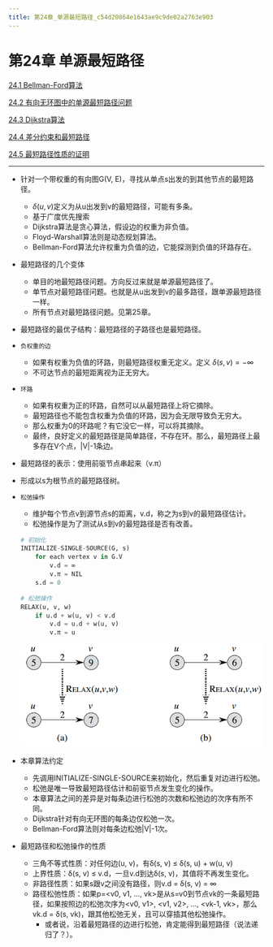 ```yaml
---
title: 第24章_单源最短路径_c54d20864e1643ae9c9de02a2763e903
---
```


# 第24章 单源最短路径

[24.1 Bellman-Ford算法](第24章_单源最短路径/24%201%20Bellman-Ford算法%20ec43cf2ed31a405aaf4916869d59b717.md)

[24.2 有向无环图中的单源最短路径问题](第24章_单源最短路径/24%202%20有向无环图中的单源最短路径问题%20b86c22b3f6d74d8ea243ac494c9b92d9.md)

[24.3 Dijkstra算法](第24章_单源最短路径/24%203%20Dijkstra算法%20dab7b6ba93a345a7aeca7d2953831e83.md)

[24.4 差分约束和最短路径](第24章_单源最短路径/24%204%20差分约束和最短路径%20c9d8d207c01f4de2b3f3738b52329c13.md)

[24.5 最短路径性质的证明](第24章_单源最短路径/24%205%20最短路径性质的证明%208ea54696ddfb432fa17fec7ae4d56269.md)

---

- 针对一个带权重的有向图G(V, E)，寻找从单点s出发的到其他节点的最短路径。
    - $δ(u, v)$定义为从u出发到v的最短路径，可能有多条。
    - 基于广度优先搜索
    - Dijkstra算法是贪心算法，假设边的权重为非负值。
    - Floyd-Warshall算法则是动态规划算法。
    - Bellman-Ford算法允许权重为负值的边，它能探测到负值的环路存在。
- 最短路径的几个变体
    - 单目的地最短路径问题。方向反过来就是单源最短路径了。
    - 单节点对最短路径问题。也就是从u出发到v的最多路径，跟单源最短路径一样。
    - 所有节点对最短路径问题。见第25章。
- 最短路径的最优子结构：最短路径的子路径也是最短路径。
- `负权重的边`
    - 如果有权重为负值的环路，则最短路径权重无定义。定义 $δ(s, v) = -∞$
    - 不可达节点的最短距离视为正无穷大。
- `环路`
    - 如果有权重为正的环路，自然可以从最短路径上将它摘除。
    - 最短路径也不能包含权重为负值的环路，因为会无限导致负无穷大。
    - 那么权重为0的环路呢？有它没它一样，可以将其摘除。
    - 最终，良好定义的最短路径是简单路径，不存在环。那么，最短路径上最多存在V个点，|V|-1条边。
- 最短路径的表示：使用前驱节点串起来（v.π）
- 形成以s为根节点的最短路径树。
- `松弛操作`
    - 维护每个节点v到源节点s的距离，v.d，称之为s到v的最短路径估计。
    - 松弛操作是为了测试从s到v的最短路径是否有改善。
    
    ```python
    # 初始化
    INITIALIZE-SINGLE-SOURCE(G, s)
    	for each vertex v in G.V
    		v.d = ∞
    		v.π = NIL
    	s.d = 0
    ```
    
    ```python
    # 松弛操作
    RELAX(u, v, w)
    	if u.d + w(u, v) < v.d
    		v.d = u.d + w(u, v)
    		v.π = u
    ```
    
    ![%E7%AC%AC24%E7%AB%A0%20%E5%8D%95%E6%BA%90%E6%9C%80%E7%9F%AD%E8%B7%AF%E5%BE%84%20c54d20864e1643ae9c9de02a2763e903/Untitled.png](第24章_单源最短路径/Untitled.png)
    
- 本章算法约定
    - 先调用INITIALIZE-SINGLE-SOURCE来初始化，然后重复对边进行松弛。
    - 松弛是唯一导致最短路径估计和前驱节点发生变化的操作。
    - 本章算法之间的差异是对每条边进行松弛的次数和松弛边的次序有所不同。
    - Dijkstra针对有向无环图的每条边仅松弛一次。
    - Bellman-Ford算法则对每条边松弛|V|-1次。
- 最短路径和松弛操作的性质
    - 三角不等式性质：对任何边(u, v)，有δ(s, v) ≤ δ(s, u) + w(u, v)
    - 上界性质：δ(s, v) ≤ v.d，一旦v.d到达δ(s, v)，其值将不再发生变化。
    - 非路径性质：如果s跟v之间没有路径，则v.d = δ(s, v) = ∞
    - 路径松弛性质：如果p=<v0, v1, ..., vk>是从s=v0到节点vk的一条最短路径，如果按照边的松弛次序为<v0, v1>, <v1, v2>, ..., <vk-1, vk>，那么vk.d = δ(s, vk)，跟其他松弛无关，且可以穿插其他松弛操作。
        - 或者说，沿着最短路径的边进行松弛，肯定能得到最短路径（说法递归了？）。